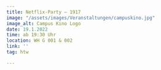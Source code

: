 ```yaml
---
title: Netflix-Party – 1917
image: "/assets/images/Veranstaltungen/campuskino.jpg"
image_alt: Campus Kino Logo
date: 19.1.2022
time: ab 19:30 Uhr
location: WH G 001 & 002
link: ''
tag: htw

---
```

